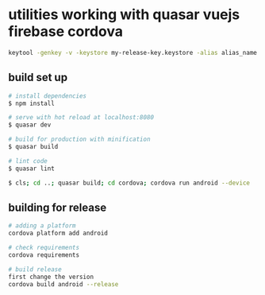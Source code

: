 # utilities working with quasar vuejs firebase cordova

```bash
keytool -genkey -v -keystore my-release-key.keystore -alias alias_name -keyalg RSA -keysize 2048 -validity 10000
```
## build set up
```bash
# install dependencies
$ npm install

# serve with hot reload at localhost:8080
$ quasar dev

# build for production with minification
$ quasar build

# lint code
$ quasar lint

$ cls; cd ..; quasar build; cd cordova; cordova run android --device
```

## building for release
```bash
# adding a platform
cordova platform add android

# check requirements
cordova requirements

# build release
first change the version
cordova build android --release
```